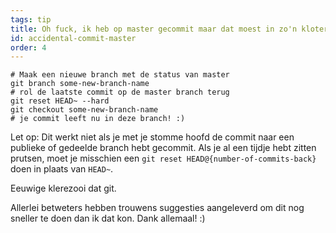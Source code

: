 ```yaml
---
tags: tip
title: Oh fuck, ik heb op master gecommit maar dat moest in zo'n kloterige nieuwe branch!
id: accidental-commit-master
order: 4
---
```


```git
# Maak een nieuwe branch met de status van master
git branch some-new-branch-name
# rol de laatste commit op de master branch terug
git reset HEAD~ --hard
git checkout some-new-branch-name
# je commit leeft nu in deze branch! :)
```
Let op: Dit werkt niet als je met je stomme hoofd de commit naar een publieke of gedeelde branch hebt gecommit. Als je al een tijdje hebt zitten prutsen, moet je misschien een `git reset HEAD@{number-of-commits-back}` doen in plaats van `HEAD~`.

Eeuwige klerezooi dat git.

Allerlei betweters hebben trouwens suggesties aangeleverd om dit nog sneller te doen dan ik dat kon. Dank allemaal! :)

